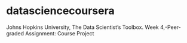 # datasciencecoursera
Johns Hopkins University, The Data Scientist’s Toolbox. Week 4,-Peer-graded Assignment: Course Project
